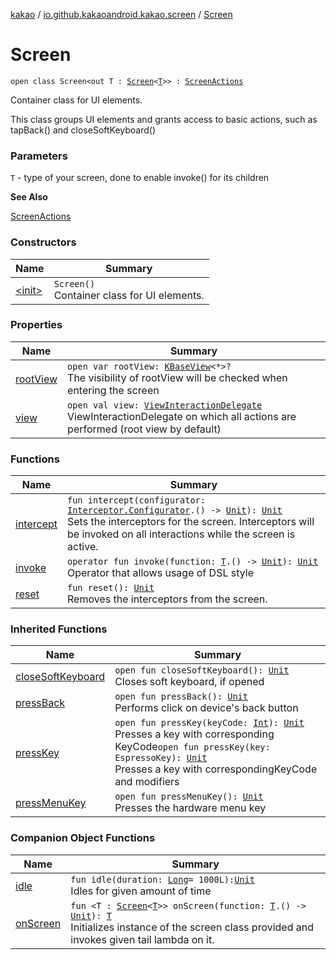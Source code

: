 [kakao](../../index.md) / [io.github.kakaoandroid.kakao.screen](../index.md) / [Screen](./index.md)

# Screen

`open class Screen<out T : `[`Screen`](./index.md)`<`[`T`](index.md#T)`>> : `[`ScreenActions`](../-screen-actions/index.md)

Container class for UI elements.

This class groups UI elements and grants access to basic actions,
such as tapBack() and closeSoftKeyboard()

### Parameters

`T` - type of your screen, done to enable invoke() for its children

**See Also**

[ScreenActions](../-screen-actions/index.md)

### Constructors

| Name | Summary |
|---|---|
| [&lt;init&gt;](-init-.md) | `Screen()`<br>Container class for UI elements. |

### Properties

| Name | Summary |
|---|---|
| [rootView](root-view.md) | `open var rootView: `[`KBaseView`](../../io.github.kakaoandroid.kakao.common.views/-k-base-view/index.md)`<*>?`<br>The visibility of rootView will be checked when entering the screen |
| [view](view.md) | `open val view: `[`ViewInteractionDelegate`](../../io.github.kakaoandroid.kakao.delegate/-view-interaction-delegate/index.md)<br>ViewInteractionDelegate on which all actions are performed (root view by default) |

### Functions

| Name | Summary |
|---|---|
| [intercept](intercept.md) | `fun intercept(configurator: `[`Interceptor.Configurator`](../../io.github.kakaoandroid.kakao.intercept/-interceptor/-configurator/index.md)`.() -> `[`Unit`](https://kotlinlang.org/api/latest/jvm/stdlib/kotlin/-unit/index.html)`): `[`Unit`](https://kotlinlang.org/api/latest/jvm/stdlib/kotlin/-unit/index.html)<br>Sets the interceptors for the screen. Interceptors will be invoked on all interactions while the screen is active. |
| [invoke](invoke.md) | `operator fun invoke(function: `[`T`](index.md#T)`.() -> `[`Unit`](https://kotlinlang.org/api/latest/jvm/stdlib/kotlin/-unit/index.html)`): `[`Unit`](https://kotlinlang.org/api/latest/jvm/stdlib/kotlin/-unit/index.html)<br>Operator that allows usage of DSL style |
| [reset](reset.md) | `fun reset(): `[`Unit`](https://kotlinlang.org/api/latest/jvm/stdlib/kotlin/-unit/index.html)<br>Removes the interceptors from the screen. |

### Inherited Functions

| Name | Summary |
|---|---|
| [closeSoftKeyboard](../-screen-actions/close-soft-keyboard.md) | `open fun closeSoftKeyboard(): `[`Unit`](https://kotlinlang.org/api/latest/jvm/stdlib/kotlin/-unit/index.html)<br>Closes soft keyboard, if opened |
| [pressBack](../-screen-actions/press-back.md) | `open fun pressBack(): `[`Unit`](https://kotlinlang.org/api/latest/jvm/stdlib/kotlin/-unit/index.html)<br>Performs click on device's back button |
| [pressKey](../-screen-actions/press-key.md) | `open fun pressKey(keyCode: `[`Int`](https://kotlinlang.org/api/latest/jvm/stdlib/kotlin/-int/index.html)`): `[`Unit`](https://kotlinlang.org/api/latest/jvm/stdlib/kotlin/-unit/index.html)<br>Presses a key with corresponding KeyCode`open fun pressKey(key: EspressoKey): `[`Unit`](https://kotlinlang.org/api/latest/jvm/stdlib/kotlin/-unit/index.html)<br>Presses a key with correspondingKeyCode and modifiers |
| [pressMenuKey](../-screen-actions/press-menu-key.md) | `open fun pressMenuKey(): `[`Unit`](https://kotlinlang.org/api/latest/jvm/stdlib/kotlin/-unit/index.html)<br>Presses the hardware menu key |

### Companion Object Functions

| Name | Summary |
|---|---|
| [idle](idle.md) | `fun idle(duration: `[`Long`](https://kotlinlang.org/api/latest/jvm/stdlib/kotlin/-long/index.html)` = 1000L): `[`Unit`](https://kotlinlang.org/api/latest/jvm/stdlib/kotlin/-unit/index.html)<br>Idles for given amount of time |
| [onScreen](on-screen.md) | `fun <T : `[`Screen`](./index.md)`<`[`T`](on-screen.md#T)`>> onScreen(function: `[`T`](on-screen.md#T)`.() -> `[`Unit`](https://kotlinlang.org/api/latest/jvm/stdlib/kotlin/-unit/index.html)`): `[`T`](on-screen.md#T)<br>Initializes instance of the screen class provided and invokes given tail lambda on it. |
